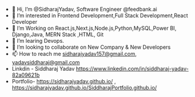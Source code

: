 - 👋 Hi, I’m @SidharajYadav, Software Engineer @feedbank.ai     
- 👀 I’m interested in Frontend Development,Full Stack Development,React Developer       
- 🌱 I’m Working on React.js,Next.js,Node.js,Python,MySQL,Power BI, Django,Java, MERN Stack ,HTML, Git
- 🌱 I’m learing Devops.    
- 💞️ I’m looking to collaborate on New Company & New Developers           
- 📫 How to reach me sidharajyadav157@gmail.com, yadavsiddharaj@gmail.com         
- Linkdin - Siddharaj Yadav  https://www.linkedin.com/in/siddharaj-yadav-82a09621b            
- Portfolio- https://sidharajyadav.github.io/  , https://sidharajyadav.github.io/SiddharajPortfolio.github.io/
<!---     
SidharajYadav/SidharajYadav is a ✨ special ✨ repository because its `README.md` (this file) appears on your GitHub profile. 
You can click the Preview link to take a look at your changes.. 
--->  
 
